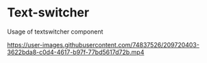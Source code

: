 # Text-switcher
Usage of textswitcher component

https://user-images.githubusercontent.com/74837526/209720403-3622bda8-c0d4-4617-b97f-77bd5617d72b.mp4

